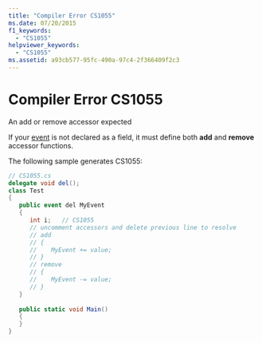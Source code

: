 ```yaml
---
title: "Compiler Error CS1055"
ms.date: 07/20/2015
f1_keywords: 
  - "CS1055"
helpviewer_keywords: 
  - "CS1055"
ms.assetid: a93cb577-95fc-490a-97c4-2f366409f2c3
---
```

# Compiler Error CS1055
An add or remove accessor expected  
  
 If your [event](../language-reference/keywords/event.md) is not declared as a field, it must define both **add** and **remove** accessor functions.  
  
 The following sample generates CS1055:  
  
```csharp  
// CS1055.cs  
delegate void del();  
class Test  
{  
   public event del MyEvent  
   {  
      int i;   // CS1055  
      // uncomment accessors and delete previous line to resolve  
      // add  
      // {  
      //    MyEvent += value;  
      // }  
      // remove  
      // {  
      //    MyEvent -= value;  
      // }  
   }  
  
   public static void Main()  
   {  
   }  
}  
```
